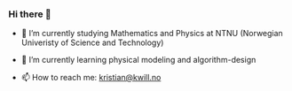 ### Hi there 👋

- 🔭 I’m currently studying Mathematics and Physics at NTNU (Norwegian Univeristy of Science and Technology)
- 🌱 I’m currently learning physical modeling and algorithm-design
  
  
- 📫 How to reach me: kristian@kwill.no
